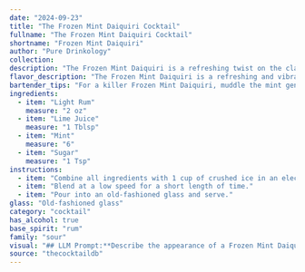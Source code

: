 ```yaml
---
date: "2024-09-23"
title: "The Frozen Mint Daiquiri Cocktail"
fullname: "The Frozen Mint Daiquiri Cocktail"
shortname: "Frozen Mint Daiquiri"
author: "Pure Drinkology"
collection:
description: "The Frozen Mint Daiquiri is a refreshing twist on the classic Daiquiri family, born in the vibrant rum-soaked bars of Cuba. This frozen delight blends the traditional rum, lime, and sugar with the invigorating coolness of fresh mint, creating a perfect summer sipper. "
flavor_description: "The Frozen Mint Daiquiri is a refreshing and vibrant cocktail. It's a perfect blend of tart lime juice, sweet sugar, and the cool, invigorating flavor of mint. The light rum adds a subtle sweetness and a touch of warmth. The texture is smooth and icy, making it a perfect summer drink. The overall taste profile is a refreshing balance of tangy, sweet, and minty notes, best enjoyed on a hot day. "
bartender_tips: "For a killer Frozen Mint Daiquiri, muddle the mint gently to release its oils, not pulverize it. Use a good quality light rum, and adjust sugar to your taste.  Don't over-blend, as it can become icy. A fine ice consistency is key. Garnish with a sprig of mint and a lime wheel. "
ingredients:
  - item: "Light Rum"
    measure: "2 oz"
  - item: "Lime Juice"
    measure: "1 Tblsp"
  - item: "Mint"
    measure: "6"
  - item: "Sugar"
    measure: "1 Tsp"
instructions:
  - item: "Combine all ingredients with 1 cup of crushed ice in an electric blender."
  - item: "Blend at a low speed for a short length of time."
  - item: "Pour into an old-fashioned glass and serve."
glass: "Old-fashioned glass"
category: "cocktail"
has_alcohol: true
base_spirit: "rum"
family: "sour"
visual: "## LLM Prompt:**Describe the appearance of a Frozen Mint Daiquiri. Imagine you are holding a chilled glass filled with this cocktail. What colors, textures, and details do you observe?****Consider:*** **Color:**  What shade of green is the drink? Is it a vibrant, almost neon green, or a more muted, grassy green? Is there any hint of white from the ice or froth?* **Texture:** Is the drink smooth and icy, or does it have a slightly chunky texture from the mint? Is there any condensation on the outside of the glass?* **Details:** Are there any visible flecks of mint leaves, or is it a completely blended, smooth drink? Does the glass have any frost clinging to it, or does it have a clear appearance? Are there any decorative elements, like a lime wedge or a sprig of mint, enhancing the visual appeal? "
source: "thecocktaildb"
---
```



